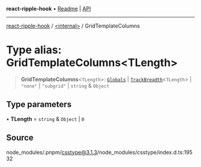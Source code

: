 **react-ripple-hook** • [Readme](../../README.md) \| [API](../../globals.md)

***

[react-ripple-hook](../../README.md) / [\<internal\>](../README.md) / GridTemplateColumns

# Type alias: GridTemplateColumns\<TLength\>

> **GridTemplateColumns**\<`TLength`\>: [`Globals`](Globals.md) \| [`TrackBreadth`](TrackBreadth.md)\<`TLength`\> \| `"none"` \| `"subgrid"` \| `string` & `Object`

## Type parameters

• **TLength** = `string` & `Object` \| `0`

## Source

node\_modules/.pnpm/csstype@3.1.3/node\_modules/csstype/index.d.ts:19532

